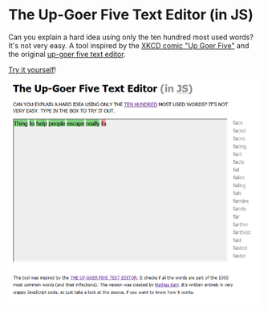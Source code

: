 # The Up-Goer Five Text Editor (in JS)

Can you explain a hard idea using only the ten hundred most 
used words? It's not very easy. A tool inspired by the 
[XKCD comic "Up Goer Five"](https://xkcd.com/1133/) and the original [up-goer five text editor](http://splasho.com/upgoer5/).

[Try it yourself](https://bunkerbewohner.github.io/js-up-goer-five/)!

![Screenshot of the editor](https://raw.githubusercontent.com/Bunkerbewohner/js-up-goer-five/master/screenshot.png)


